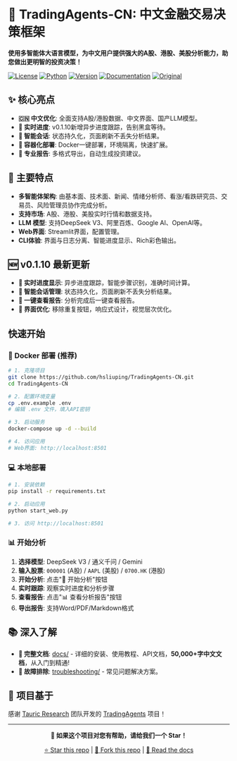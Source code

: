 # 🚀 TradingAgents-CN: 中文金融交易决策框架

**使用多智能体大语言模型，为中文用户提供强大的A股、港股、美股分析能力，助您做出更明智的投资决策！**

[![License](https://img.shields.io/badge/License-Apache%202.0-blue.svg)](https://opensource.org/licenses/Apache-2.0)
[![Python](https://img.shields.io/badge/Python-3.10%2B-blue.svg)](https://www.python.org/)
[![Version](https://img.shields.io/badge/Version-cn--0.1.10-green.svg)](./VERSION)
[![Documentation](https://img.shields.io/badge/docs-中文文档-green.svg)](./docs/)
[![Original](https://img.shields.io/badge/基于-TauricResearch/TradingAgents-orange.svg)](https://github.com/TauricResearch/TradingAgents)

## ✨ 核心亮点

*   **🇨🇳 中文优化**:  全面支持A股/港股数据、中文界面、国产LLM模型。
*   **🚀 实时进度**: v0.1.10新增异步进度跟踪，告别黑盒等待。
*   **💾 智能会话**:  状态持久化，页面刷新不丢失分析结果。
*   **🐳 容器化部署**:  Docker一键部署，环境隔离，快速扩展。
*   **📄 专业报告**:  多格式导出，自动生成投资建议。

## 🎯 主要特点

*   **多智能体架构**:  由基本面、技术面、新闻、情绪分析师、看涨/看跌研究员、交易员、风险管理员协作完成分析。
*   **支持市场**:  A股、港股、美股实时行情和数据支持。
*   **LLM 模型**:  支持DeepSeek V3、阿里百炼、Google AI、OpenAI等。
*   **Web界面**: Streamlit界面，配置管理。
*   **CLI体验**:  界面与日志分离、智能进度显示、Rich彩色输出。

## 🆕 v0.1.10 最新更新

*   **🚀 实时进度显示**: 异步进度跟踪，智能步骤识别，准确时间计算。
*   **💾 智能会话管理**: 状态持久化，页面刷新不丢失分析结果。
*   **🎯 一键查看报告**: 分析完成后一键查看报告。
*   **🎨 界面优化**: 移除重复按钮，响应式设计，视觉层次优化。

## 快速开始

### 🐳 Docker 部署 (推荐)

```bash
# 1. 克隆项目
git clone https://github.com/hsliuping/TradingAgents-CN.git
cd TradingAgents-CN

# 2. 配置环境变量
cp .env.example .env
# 编辑 .env 文件，填入API密钥

# 3. 启动服务
docker-compose up -d --build

# 4. 访问应用
# Web界面: http://localhost:8501
```

### 💻 本地部署

```bash
# 1. 安装依赖
pip install -r requirements.txt

# 2. 启动应用
python start_web.py

# 3. 访问 http://localhost:8501
```

### 📊 开始分析

1.  **选择模型**: DeepSeek V3 / 通义千问 / Gemini
2.  **输入股票**: `000001` (A股) / `AAPL` (美股) / `0700.HK` (港股)
3.  **开始分析**: 点击"🚀 开始分析"按钮
4.  **实时跟踪**: 观察实时进度和分析步骤
5.  **查看报告**: 点击"📊 查看分析报告"按钮
6.  **导出报告**: 支持Word/PDF/Markdown格式

## 📚 深入了解

*   **📖 完整文档**: [docs/](./docs/)  - 详细的安装、使用教程、API文档，**50,000+字中文文档**，从入门到精通!
*   **🚨 故障排除**: [troubleshooting/](./docs/troubleshooting/) - 常见问题解决方案。

## 🚀 项目基于

感谢 [Tauric Research](https://github.com/TauricResearch) 团队开发的 [TradingAgents](https://github.com/TauricResearch/TradingAgents) 项目！

---

<div align="center">

**🌟 如果这个项目对您有帮助，请给我们一个 Star！**

[⭐ Star this repo](https://github.com/hsliuping/TradingAgents-CN) | [🍴 Fork this repo](https://github.com/hsliuping/TradingAgents-CN/fork) | [📖 Read the docs](./docs/)

</div>